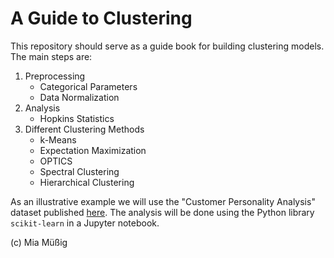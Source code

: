 # A Guide to Clustering

This repository should serve as a guide book for building clustering models. The main steps are:

1) Preprocessing
    * Categorical Parameters
    * Data Normalization
2) Analysis
    * Hopkins Statistics
3) Different Clustering Methods
    * k-Means
    * Expectation Maximization
    * OPTICS
    * Spectral Clustering
    * Hierarchical Clustering

As an illustrative example we will use the "Customer Personality Analysis" dataset published [here](https://www.kaggle.com/datasets/imakash3011/customer-personality-analysis). The analysis will be done using the Python library `scikit-learn` in a Jupyter notebook.

(c) Mia Müßig